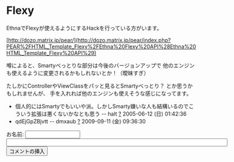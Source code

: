 # Flexy
EthnaでFlexyが使えるようにするHackを行っている方がいます。

[http://dozo.matrix.jp/pear/](http://dozo.matrix.jp/pear/index.php?PEAR%2FHTML_Template_Flexy%2FEthna%20Flexy%20API%28Ethna%20HTML_Template_Flexy%20API%29)

噂によると、Smartyべっとりな部分は今後のバージョンアップで 他のエンジンも使えるように変更されるかもしれないとか！（曖昧すぎ）

たしかにControllerやViewClassをパッと見るとSmartyべっとり？ とか思うかもしれませんが、 手を入れれば他のエンジンも使えそうな感じになってます。

- 個人的にはSmartyでもいいや派。しかしSmarty嫌いな人も結構いるのでこういう拡張は悪くないかなとも思う -- halt [?](cmd=edit&page=halt&refer=ethna-community-topic-flexy.html) 2005-06-12 (日) 01:42:36
- qdEjGpZBjvtt -- dmxaub [?](cmd=edit&page=dmxaub&refer=ethna-community-topic-flexy.html) 2009-09-11 (金) 09:36:30
  
<form action="http://ethna.jp/index.php" method="post"> 
<div><input type="hidden" name="encode_hint" value="ぷ"></div>
 <div>
  <input type="hidden" name="plugin" value="comment">
  <input type="hidden" name="refer" value="ethna-community-topic-flexy">
  <input type="hidden" name="comment_no" value="0">
  <input type="hidden" name="nodate" value="0">
  <input type="hidden" name="above" value="1">
  <input type="hidden" name="digest" value="a05dec0e010f9410658d91c9f6cc2bc1">
  <label for="_p_comment_name_0">お名前: </label><input type="text" name="name" id="_p_comment_name_0" size="15">

  <input type="text" name="msg" id="_p_comment_comment_0" size="70">
  <input type="submit" name="comment" value="コメントの挿入">
 </div>
</form>
<!-- ??END id:body -->
<!-- ??BEGIN id:summary --><!-- ??END id:note -->
